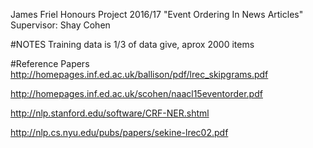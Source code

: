 James Friel
Honours Project 2016/17
"Event Ordering In News Articles"
Supervisor: Shay Cohen


#NOTES
Training data is 1/3 of data give, aprox 2000 items


#Reference Papers
http://homepages.inf.ed.ac.uk/ballison/pdf/lrec_skipgrams.pdf

http://homepages.inf.ed.ac.uk/scohen/naacl15eventorder.pdf

http://nlp.stanford.edu/software/CRF-NER.shtml

http://nlp.cs.nyu.edu/pubs/papers/sekine-lrec02.pdf
